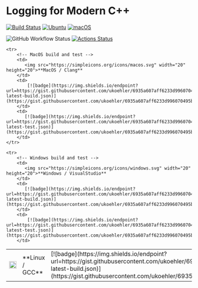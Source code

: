 # Logging for Modern C++

[![Build Status](https://ci.appveyor.com/api/projects/status/1acb366xfyg3qybk/branch/develop?svg=true)](https://ci.appveyor.com/project/ukoehler/UKCppLog)
[![Ubuntu](https://github.com/nlohmann/json/workflows/Ubuntu/badge.svg)](https://github.com/ukoehler/UKCppLog/actions?query=workflow%3AUbuntu)
[![macOS](https://github.com/nlohmann/json/workflows/macOS/badge.svg)](https://github.com/ukoehler/UKCppLog/actions?query=workflow%3AmacOS)

![GitHub Workflow Status](https://img.shields.io/github/workflow/status/ukoehler/UKCppLog/CMake/Build)
[![Actions Status](https://github.com/ukoehler/UKCppLog/workflows/CMake/badge.svg)](https://github.com/ukoehler/UKCppLog/actions)

<!-- PROJECT SHIELDS -->
<table align="center">
    <tr>
        <!-- Linux build and test -->
        <td>
            <img src="https://simpleicons.org/icons/ubuntu.svg" width="20" height="20">
        </td>
        <td>
            **Linux / GCC**
        </td>
        <td>
             [![badge](https://img.shields.io/endpoint?url=https://gist.githubusercontent.com/ukoehler/6935a607aff6233d996070495bba70b7/raw/ubuntu-latest-build.json)](https://gist.githubusercontent.com/ukoehler/6935a607aff6233d996070495bba70b7)
        </td>
         <td>
            [![badge](https://img.shields.io/endpoint?url=https://gist.githubusercontent.com/ukoehler/6935a607aff6233d996070495bba70b7/raw/ubuntu-latest-test.json)](https://gist.githubusercontent.com/ukoehler/6935a607aff6233d996070495bba70b7)
        </td>
    </tr>

    <tr>
        <!-- MacOS build and test -->
        <td>
           <img src="https://simpleicons.org/icons/macos.svg" width="20" height="20">**MacOS / Clang**
        </td>
        <td>
            [![badge](https://img.shields.io/endpoint?url=https://gist.githubusercontent.com/ukoehler/6935a607aff6233d996070495bba70b7/raw/macos-latest-build.json)](https://gist.githubusercontent.com/ukoehler/6935a607aff6233d996070495bba70b7)
        </td>
        <td>
           [![badge](https://img.shields.io/endpoint?url=https://gist.githubusercontent.com/ukoehler/6935a607aff6233d996070495bba70b7/raw/macos-latest-test.json)](https://gist.githubusercontent.com/ukoehler/6935a607aff6233d996070495bba70b7)
        </td>
    </tr>

    <tr>
        <!-- Windows build and test -->
        <td>
           <img src="https://simpleicons.org/icons/windows.svg" width="20" height="20">**Windows / VisualStudio**
        </td>
        <td>
           [![badge](https://img.shields.io/endpoint?url=https://gist.githubusercontent.com/ukoehler/6935a607aff6233d996070495bba70b7/raw/windows-latest-build.json)](https://gist.githubusercontent.com/ukoehler/6935a607aff6233d996070495bba70b7)
        </td>
        <td>
            [![badge](https://img.shields.io/endpoint?url=https://gist.githubusercontent.com/ukoehler/6935a607aff6233d996070495bba70b7/raw/windows-latest-test.json)](https://gist.githubusercontent.com/ukoehler/6935a607aff6233d996070495bba70b7)
        </td>
   </tr>
<!-- Doxygen ClangTidy CppCheck CppLint Coverage Valgrind -->
</table>
